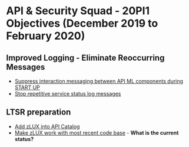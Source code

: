 # API & Security Squad - 20PI1 Objectives (December 2019 to February 2020)

## Improved Logging - Eliminate Reoccurring Messages
* [Suppress interaction messaging between API ML components during START UP](https://github.com/zowe/api-layer/issues/371)
* [Stop repetitive service status log messages](https://github.com/zowe/api-layer/issues/372)

## LTSR preparation
* [Add zLUX into API Catalog](https://github.com/zowe/api-layer/issues/21)
* [Make zLUX work with most recent code base](https://github.com/zowe/api-layer/issues/19) - **What is the current status?**

